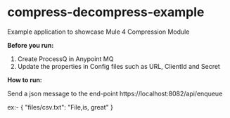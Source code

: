 # compress-decompress-example
Example application to showcase Mule 4 Compression Module

**Before you run:**

1) Create ProcessQ in Anypoint MQ
2) Update the properties in Config files such as URL, ClientId and Secret


**How to run:**

Send a json message to the end-point https://localhost:8082/api/enqueue

ex:-
{
  "files/csv.txt": "File,is, great"
}